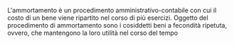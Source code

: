L'ammortamento è un procedimento amministrativo-contabile con cui il costo di un bene viene ripartito nel corso di più esercizi. Oggetto del procedimento di ammortamento sono i cosiddetti beni a fecondità ripetuta, ovvero, che mantengono la loro utilità nel corso del tempo